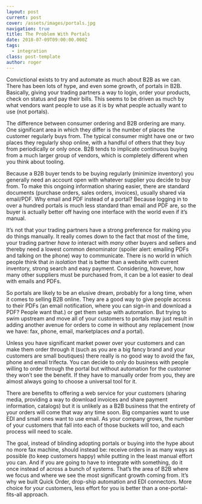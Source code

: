 ```yaml
---
layout: post
current: post
cover: /assets/images/portals.jpg
navigation: true
title: The Problem With Portals
date: 2018-07-09T09:00:00.000Z
tags:
  - integration
class: post-template
author: roger
---
```


Convictional exists to try and automate as much about B2B as we can. There has been lots of hype, and even some growth, of portals in B2B. Basically, giving your trading partners a way to login, order your products, check on status and pay their bills. This seems to be driven as much by what vendors want people to use as it is by what people actually want to use (not portals).

The difference between consumer ordering and B2B ordering are many. One significant area in which they differ is the number of places the customer regularly buys from. The typical consumer might have one or two places they regularly shop online, with a handful of others that they buy from periodically or only once. B2B tends to implicate continuous buying from a much larger group of vendors, which is completely different when you think about tooling.

Because a B2B buyer tends to be buying regularly (minimize inventory) you generally need an account open with whatever supplier you decide to buy from. To make this ongoing information sharing easier, there are standard documents (purchase orders, sales orders, invoices), usually shared via email/PDF. Why email and PDF instead of a portal? Because logging in to over a hundred portals is much less standard than email and PDF are, so the buyer is actually better off having one interface with the world even if it’s manual.

It’s not that your trading partners have a strong preference for making you do things manually. It really comes down to the fact that most of the time, your trading partner *have to* interact with *many* other buyers and sellers and thereby need a lowest common denominator (spoiler alert: emailing PDFs and talking on the phone) way to communicate. There is no world in which people think that *in isolation* that is better than a website with current inventory, strong search and easy payment. Considering, however, how many other suppliers must be purchased from, it can be a lot easier to deal with emails and PDFs.

So portals are likely to be an elusive dream, probably for a long time, when it comes to selling B2B online. They are a good way to give people access to their PDFs (an email notification, where you can sign-in and download a PDF? People want that.) or get them setup with automation. But trying to swim upstream and move all of your customers to portals may just result in adding another avenue for orders to come in without any replacement (now we have: fax, phone, email, marketplaces *and* a portal).

Unless you have significant market power over your customers and can make them order through it (such as you are a big fancy brand and your customers are small boutiques) there really is no good way to avoid the fax, phone and email trifecta. You can decide to only do business with people willing to order through the portal but without automation for the customer they won’t see the benefit. If they have to manually order from you, they are almost always going to choose a universal tool for it.

There are benefits to offering a web service for your customers (sharing media, providing a way to download invoices and share payment information, catalogs) but it is unlikely as a B2B business that the entirety of your orders will come that way any time soon. Big companies want to use EDI and small ones want to use email. As your company grows, the number of your customers that fall into each of those buckets will too, and each process will need to scale.

The goal, instead of blinding adopting portals or buying into the hype about no more fax machine, should instead be: receive orders in as many ways as possible (to keep customers happy) while putting in the least manual effort you can. And if you are going to have to integrate with something, do it once instead of across a bunch of systems. That’s the area of B2B where we focus and where we see the most significant growth coming from. It’s why we built Quick Order, drop-ship automation and EDI connectors. More choice for your customers, less effort for you is better than a one-portal-fits-all approach.
